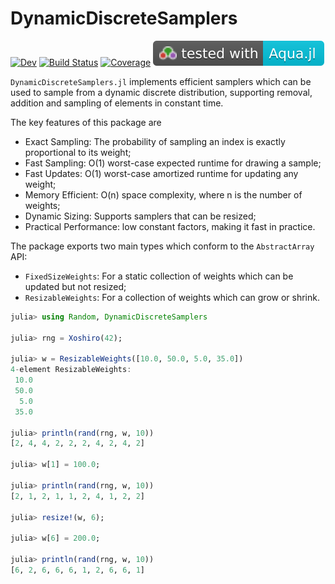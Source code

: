 # DynamicDiscreteSamplers

<!-- [![Stable](https://img.shields.io/badge/docs-stable-blue.svg)](https://LilithHafner.github.io/DynamicDiscreteSamplers.jl/stable/) -->
[![Dev](https://img.shields.io/badge/docs-dev-blue.svg)](https://LilithHafner.github.io/DynamicDiscreteSamplers.jl/dev/)
[![Build Status](https://github.com/LilithHafner/DynamicDiscreteSamplers.jl/actions/workflows/CI.yml/badge.svg?branch=main)](https://github.com/LilithHafner/DynamicDiscreteSamplers.jl/actions/workflows/CI.yml?query=branch%3Amain)
[![Coverage](https://codecov.io/gh/LilithHafner/DynamicDiscreteSamplers.jl/branch/main/graph/badge.svg)](https://codecov.io/gh/LilithHafner/DynamicDiscreteSamplers.jl) <!--
[![PkgEval](https://JuliaCI.github.io/NanosoldierReports/pkgeval_badges/D/DynamicDiscreteSamplers.svg)](https://JuliaCI.github.io/NanosoldierReports/pkgeval_badges/D/DynamicDiscreteSamplers.html) -->
[![Aqua](https://raw.githubusercontent.com/JuliaTesting/Aqua.jl/master/badge.svg)](https://github.com/JuliaTesting/Aqua.jl)

`DynamicDiscreteSamplers.jl` implements efficient samplers which can be used to sample from a dynamic discrete distribution, supporting removal, addition and sampling of elements in constant time. 

The key features of this package are

- Exact Sampling: The probability of sampling an index is exactly proportional to its weight;
- Fast Sampling: O(1) worst-case expected runtime for drawing a sample;
- Fast Updates: O(1) worst-case amortized runtime for updating any weight;
- Memory Efficient: O(n) space complexity, where n is the number of weights;
- Dynamic Sizing: Supports samplers that can be resized;
- Practical Performance: low constant factors, making it fast in practice.

The package exports two main types which conform to the `AbstractArray` API:

- `FixedSizeWeights`: For a static collection of weights which can be updated but not resized;
- `ResizableWeights`: For a collection of weights which can grow or shrink.

```julia
julia> using Random, DynamicDiscreteSamplers

julia> rng = Xoshiro(42);

julia> w = ResizableWeights([10.0, 50.0, 5.0, 35.0])
4-element ResizableWeights:
 10.0
 50.0
  5.0
 35.0

julia> println(rand(rng, w, 10))
[2, 4, 4, 2, 2, 2, 4, 2, 4, 2]

julia> w[1] = 100.0;

julia> println(rand(rng, w, 10))
[2, 1, 2, 1, 1, 2, 4, 1, 2, 2]

julia> resize!(w, 6);

julia> w[6] = 200.0;

julia> println(rand(rng, w, 10))
[6, 2, 6, 6, 6, 1, 2, 6, 6, 1]
```
